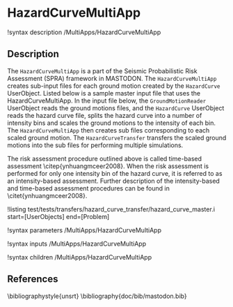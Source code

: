 # HazardCurveMultiApp

!syntax description /MultiApps/HazardCurveMultiApp

## Description

The `HazardCurveMultiApp` is a part of the Seismic Probabilistic Risk Assessment (SPRA) framework in MASTODON. The `HazardCurveMultiApp` creates sub-input files for each ground motion created by the `HazardCurve` UserObject. Listed below is a sample master input file that uses the HazardCurveMultiApp. In the input file below, the `GroundMotionReader` UserObject reads the ground motions files, and the `HazardCurve` UserObject reads the hazard curve file, splits the hazard curve into a number of intensity bins and scales the ground motions to the intensity of each bin. The `HazardCurveMultiApp` then creates sub files corresponding to each scaled ground motion. The `HazardCurveTransfer` transfers the scaled ground motions into the sub files for performing multiple simulations.

The risk assessment procedure outlined above is called time-based assessment \citep{ynhuangmceer2008}. When the risk assessment is performed for only one intensity bin of the hazard curve, it is referred to as an intensity-based assessment. Further description of the intensity-based and time-based assessment procedures can be found in \citet{ynhuangmceer2008}.

!listing test/tests/transfers/hazard_curve_transfer/hazard_curve_master.i start=[UserObjects] end=[Problem]

!syntax parameters /MultiApps/HazardCurveMultiApp

!syntax inputs /MultiApps/HazardCurveMultiApp

!syntax children /MultiApps/HazardCurveMultiApp

## References
\bibliographystyle{unsrt}
\bibliography{doc/bib/mastodon.bib}

